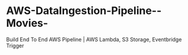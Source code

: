 # AWS-DataIngestion-Pipeline--Movies-
Build End To End AWS Pipeline | AWS Lambda, S3 Storage, Eventbridge Trigger
